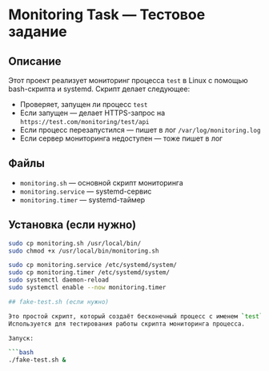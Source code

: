 # Monitoring Task — Тестовое задание

## Описание

Этот проект реализует мониторинг процесса `test` в Linux с помощью bash-скрипта и systemd.
Скрипт делает следующее:

- Проверяет, запущен ли процесс `test`
- Если запущен — делает HTTPS-запрос на `https://test.com/monitoring/test/api`
- Если процесс перезапустился — пишет в лог `/var/log/monitoring.log`
- Если сервер мониторинга недоступен — тоже пишет в лог

## Файлы

- `monitoring.sh` — основной скрипт мониторинга
- `monitoring.service` — systemd-сервис
- `monitoring.timer` — systemd-таймер

## Установка (если нужно)

```bash
sudo cp monitoring.sh /usr/local/bin/
sudo chmod +x /usr/local/bin/monitoring.sh

sudo cp monitoring.service /etc/systemd/system/
sudo cp monitoring.timer /etc/systemd/system/
sudo systemctl daemon-reload
sudo systemctl enable --now monitoring.timer

## fake-test.sh (если нужно)

Это простой скрипт, который создаёт бесконечный процесс с именем `test`.
Используется для тестирования работы скрипта мониторинга процесса.

Запуск:

```bash
./fake-test.sh &
